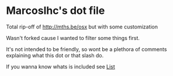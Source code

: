 Marcoslhc's dot file
====================

Total rip-off of http://mths.be/osx but with some customization

Wasn't forked cause I wanted to filter some things first.

It's not intended to be friendly, so wont be a plethora of comments explaining what this dot or that slash do. 

If you wanna know whats is included see [List](https://github.com/marcoslhc/marcoslhc_dotfiles/blob/master/list.md)